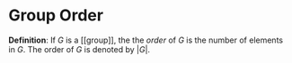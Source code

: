 # Group Order
**Definition**: If $G$ is a [[group]], the the *order* of $G$ is the number of elements in $G$. The order of $G$ is denoted by $|G|$.
